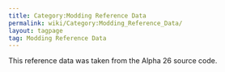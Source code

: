 ```yaml
---
title: Category:Modding Reference Data
permalink: wiki/Category:Modding_Reference_Data/
layout: tagpage
tag: Modding Reference Data
---
```


This reference data was taken from the Alpha 26 source code.
